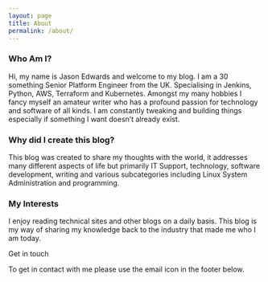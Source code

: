 ```yaml
---
layout: page
title: About
permalink: /about/
---
```


### Who Am I?

Hi, my name is Jason Edwards and welcome to my blog. I am a 30 something Senior Platform Engineer from the UK. Specialising in Jenkins, Python, AWS, Terraform and Kubernetes. Amongst my many hobbies I fancy myself an amateur writer who has a profound passion for technology and software of all kinds. I am constantly tweaking and building things especially if something I want doesn’t already exist.

### Why did I create this blog?
This blog was created to share my thoughts with the world, it addresses many different aspects of life but primarily IT Support, technology, software development, writing and various subcategories including Linux System Administration and programming.

### My Interests
I enjoy reading technical sites and other blogs on a daily basis. This blog is my way of sharing my knowledge back to the industry that made me who I am today.

Get in touch

To get in contact with me please use the email icon in the footer below.
